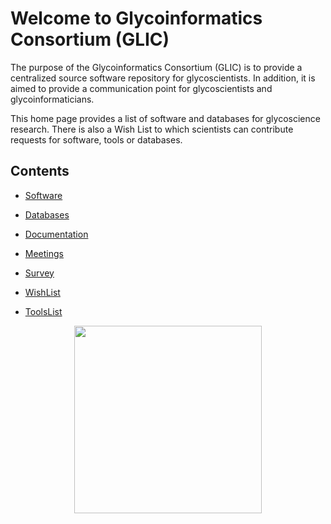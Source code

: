 # Welcome to Glycoinformatics Consortium (GLIC)

The purpose of the Glycoinformatics Consortium (GLIC) is to provide a centralized source software repository for glycoscientists. In addition, it is aimed to provide a communication point for glycoscientists and glycoinformaticians.

This home page provides a list of software and databases for glycoscience research. There is also a Wish List to which scientists can contribute requests for software, tools or databases.
<!-- * Sat, 16 Oct, 2019 9:00 - 18:00(JST)(planned), GLIC SPARQL endpoint will be unavailable due to maintenance. -->

## Contents

* [Software](https://glic.glycoinfo.org/software/)

* [Databases](https://glic.glycoinfo.org/database/)

* [Documentation](https://glic.glycoinfo.org/documentation/)

* [Meetings](https://glic.glycoinfo.org/meetings/)

* [Survey](https://glic.glycoinfo.org/survey/)

* [WishList](https://glic.glycoinfo.org/wishList/)

* [ToolsList](https://glic.glycoinfo.org/toolsList/)

<div align="center">
<img src="https://user-images.githubusercontent.com/2530360/80869737-1ec35400-8cdd-11ea-85ef-f30ffbc004c6.png" width="300">
</div>
